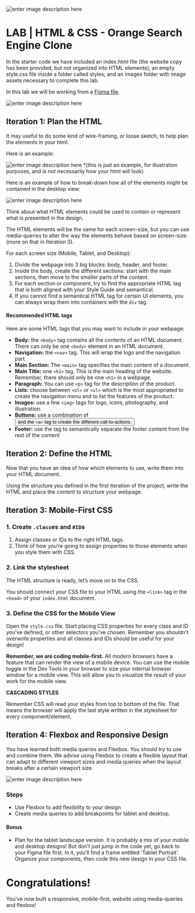 ![enter image description here](https://user-images.githubusercontent.com/23629340/40541063-a07a0a8a-601a-11e8-91b5-2f13e4e6b441.png)

# LAB | HTML & CSS - Orange Search Engine Clone

In the starter code we have included an index.html file (the website copy has been provided, but not organized into HTML elements), an empty style.css file inside a folder called styles, and an images folder with image assets necessary to complete this lab.

In this lab we will be working from a [Figma file](https://www.figma.com/file/XOlmIULD1NbdfqVgavBIcB/Orange-Search-Engine?node-id=2%3A374).

![enter image description here](https://education-team-2020.s3.eu-west-1.amazonaws.com/uxui/orange-search-engine-1.png)




## Iteration 1: Plan the HTML

It may useful to do some kind of wire-framing, or loose sketch, to help plan the elements  in your html.

Here is an example:

![enter image description here](https://education-team-2020.s3.eu-west-1.amazonaws.com/uxui/whiteboarding-exercise-html-sections.png)
 *(this is just an example, for illustration purposes, and is not necessarily how your html will look)

Here is an example of how to break-down how all of the elements might be contained in the desktop view:

![enter image description here](https://res.cloudinary.com/dt8b5pu9l/image/upload/v1699374430/OrangeSearchContainers_g6ffpn.png)

Think about what HTML elements could be used to contain or represent what is presented in the design.

The HTML elements will be the same for each screen-size, but you can use media-queries to alter the way the elements behave based on screen-size.  (more on that in Iteration 3).

For each screen size (Mobile, Tablet, and Desktop):

1.  Divide the webpage into 3 big blocks: body, header, and footer.
2.  Inside the body, create the different sections: start with the main sections, then move to the smaller parts of the content.
3.  For each section or component, try to find the appropriate HTML tag that is both aligned with your Style Guide and semantical.
4.  If you cannot find a semantical HTML tag for certain UI elements, you can always wrap them into containers with the  `div`  tag.

  

#### Recommended HTML tags

  

Here are some HTML tags that you may want to include in your webpage:

-   **Body:**  the  `<body>`  tag contains all the contents of an HTML document. There can only be one  `<body>`  element in an HTML document.
-   **Navigation:**  the  `<nav>`  tag. This will wrap the logo and the navigation part.
-   **Main Section:**  The  `<main>`  tag specifies the main content of a document.
-   **Main Title:**  one  `<h1>`  tag. This is the main heading of the website. Remember, there should only be one  `<h1>`  in a webpage.
-   **Paragraph:**  You can use  `<p>`  tag for the description of the product.
-   **Lists:**  choose between  `<ol>`  or  `<ul>`  which is the most appropriated to create the navigation menu and to list the features of the product.
-   **Images:**  use a few  `<img>`  tags for logo, icons, photography, and illustration.
-   **Buttons:**  use a combination of <button> and the  `<a>`  tag to create the different call-to-actions.
-   **Footer:**  use the tag to semantically separate the footer content from the rest of the content


## Iteration 2: Define the HTML

Now that you have an idea of how which elements to use, write them into your HTML document.

Using the structure you defined in the first iteration of the project, write the HTML and place the content to structure your webpage.

## Iteration 3: Mobile-First CSS

### 1. Create  `.class`es and  `#ID`s

1.  Assign classes or IDs to the right HTML tags.
2.  Think of how you’re going to assign properties to those elements when you style them with CSS.

### 2. Link the stylesheet

The HTML structure is ready, let’s move on to the CSS.

You should connect your CSS file to your HTML using the `<link>` tag in the `<head>` of your `index.html` document.

### 3. Define the CSS for the Mobile View

Open the  `style.css`  file.  Start placing CSS properties for every class and ID you’ve defined, or other selectors you've chosen. Remember you shouldn’t overwrite properties and all classes and IDs should be useful for your design!

**Remember, we are coding mobile-first.**  All modern browsers have a feature that can render the view of a mobile device.  You can use the mobile toggle in the Dev Tools in your browser to size your internal browser window for a mobile view.  This will allow you to visualize the result of your work for the mobile view.

**CASCADING STYLES**

Remember CSS will read your styles from top to bottom of the file. That means the browser will apply the last style written in the stylesheet for every component/element.


## Iteration 4: Flexbox and Responsive Design

You have learned both media queries and Flexbox. You should try to use and combine them. We advise using Flexbox to create a flexible layout that can adapt to different viewport sizes and media queries when the layout breaks after a certain viewport size.

![enter image description here](https://education-team-2020.s3.eu-west-1.amazonaws.com/uxui/orange-search-engine-4.png)

### Steps

  

-   Use Flexbox to add flexibility to your design
-   Create media queries to add breakpoints for tablet and desktop.

  

#### Bonus

  

-   Plan for the tablet landscape version. It is probably a mix of your mobile and desktop designs! But don’t just jump in the code yet, go back to your Figma file first. In it, you’ll find a frame entitled ‘Tablet Portrait'.  Organize your components, then code this new design in your CSS file.

# Congratulations!

You've now built a responsive, mobile-first, website using media-queries and flexbox!

